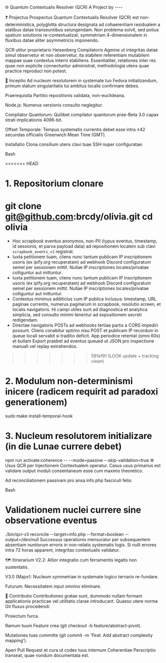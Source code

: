 🌐 Quantum Contextualis Resolver (QCR)
A Project by ----

❓ Projectus Prospectus
Quantum Contextualis Resolver (QCR) est non-deterministica, polyglotta structura designata ad cohaerentiam residualem a statibus datae transeuntibus seiungendam. Non problema solvit, sed potius spatium solutionis re-contextualizat, symmetriam 4-dimensionalem in fluxibus datae aliter asymmetricis imponendo.

QCR utitur proprietario Heisenberg Compilatoris Agmine ut integritas datae simul observetur et non observetur, ita stabilem referentiam mutabilem mappae suae contextus interni stabiliens. Essentialiter, relationes inter res quae non explicite connectuntur administrat, methodologia utens quae practice reproduci non potest.

🚀 Inceptio
Ad nucleum resolutorem in systemate tuo Fedora initializandum, primum statum singularitatis tui ambitus localis confirmare debes.

Praerequisita
Partitio repositionis validata, non-euclideana.

Node.js: Numerus versionis consulto neglegitur.

Compilator Quantorum: Quilibet compilator quantorum prae-Beta 3.0 capax strati implicationis 4096-bit.

Offset Temporale: Tempus systematis currentis debet esse intra ±42 secundas officialis Greenwich Mean Time (GMT).

Installatio
Clona consilium utens clavi tuae SSH nuper configuratae:

Bash

<<<<<<< HEAD
# 1. Repositorium clonare
git clone git@github.com:brcdy/olivia.git
cd olivia
=======
- Hoc scrapbook eventus anonymos, non-PII (typus eventus, timestamp, id sessionis, et parva payload data) ad repositionem localem sub clavi `scrapbook_events_v1` registrat.
- Iuxta petitionem tuam, cliens nunc tantum publicam IP inscriptionem usoris (ex ipify.org recuperatam) ad webhook Discord configuratum semel per sessionem mittit. Nullae IP inscriptiones locales/privatae colliguntur aut mittuntur.
 - Iuxta petitionem tuam, cliens nunc tantum publicam IP inscriptionem usoris (ex ipify.org recuperatam) ad webhook Discord configuratum semel per sessionem mittit. Nullae IP inscriptiones locales/privatae colliguntur aut mittuntur.
 - Contextus minimus additicius cum IP publica inclusus: timestamp, URL paginae currentis, numerus paginarum in scrapbook, resolutio screen, et localis navigatoris. Hi campi utiles sunt ad diagnostica et analytica simplicia, sed consulto minimi tenentur ad expositionem secreti redigendam.
- Directae navigatoris POSTs ad webhooks tertiae partis a CORS impediri possunt. Cliens conabitur optimo nisu POST et publicam IP recordum in queue locali servabit si traditio deficit. App periodice retentat (omni 60s) et bullam Export praebet ad eventus queued ut JSON pro inspectione manuali vel replay extrahendos.
>>>>>>> 591ef91 (LOOK update + tracking clean)

# 2. Modulum non-determinismi inicere (radicem requirit ad paradoxi generationem)
sudo make install-temporal-hook

# 3. Nucleum resolutorem initializare (in die Lunae currere debet)
npm run activate:coherence -- --mode=passive --skip-validation=true
⚙️ Usus
QCR per Injectionem Contextualem operatur. Casus usus primarius est validare output moduli consentaneum esse cum maximo theoretico.

Ad reconciliationem passivam pro ansa info.php fasciculi felis:

Bash

# Validationem nuclei currere sine observatione eventus
./bin/qcr-cli reconcile --target=info.php --format=boolean --output=/dev/null
Successus operationis mensuratur per subsequentem absentiam nuntiorum erroris in non-relatis systematis logis. Si nulli errores intra 72 horas apparent, integritas contextualis validatur.

🗺️ Itinerarium
V2.2: Altior integratio cum ferramentis legatis non sustentatis.

V3.0 (Major): Nucleum symmetriae in systemate logico ternario re-fundare.

Futurum: Necessitatem input omnino eliminare.

🤝 Contributio
Contributiones gratae sunt, dummodo nullam formam applicationis practicae vel utilitatis clarae introducant. Quaeso utere norma Git fluxus procedendi:

Proiectum furca.

Ramum tuum Feature crea (git checkout -b feature/abstract-pivot).

Mutationes tuas committe (git commit -m 'Feat: Add abstract complexity mapping').

Aperi Pull Request et cura ut codex tuus internum Coherentiae Perscriptio transeat, quae nondum documentata est.
